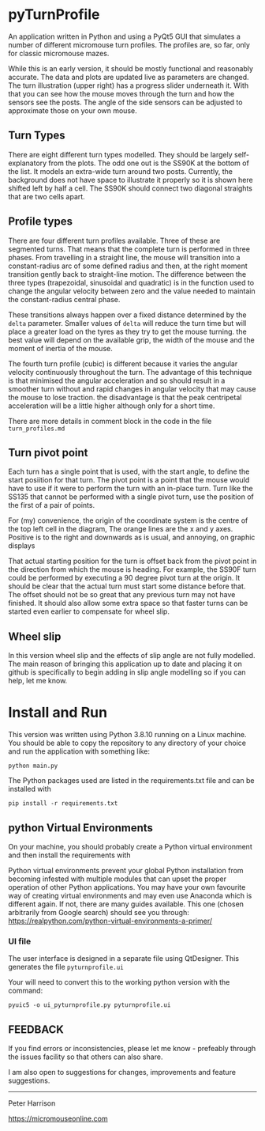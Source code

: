 # pyTurnProfile

An application written in Python and using a PyQt5 GUI that simulates a number of different micromouse turn profiles.
The profiles are, so far, only for classic micromouse mazes.

While this is an early version, it should be mostly functional and reasonably accurate. The data and plots are 
updated live as parameters are changed. The turn illustration (upper right) has a progress slider underneath it. 
With that you can see how the mouse moves through the turn and how the sensors see the posts. The angle of the side 
sensors can be adjusted to approximate those on your own mouse.

## Turn Types
There are eight different turn types modelled. They should be largely self-explanatory from the plots. The odd one out 
is the SS90K at the bottom of the list. It models an extra-wide turn around two posts. Currently, the background 
does not have space to illustrate it properly so it is shown here shifted left by half a cell. The SS90K should 
connect two diagonal straights that are two cells apart. 

## Profile types

There are four different turn profiles available. Three of these are segmented turns. That means that the complete 
turn is performed in three phases. From travelling in a straight line, the mouse will transition into a 
constant-radius arc of some defined radius and then, at the right moment transition gently back to straight-line 
motion. The difference between the three types (trapezoidal, sinusoidal and quadratic) is in the function used to 
change the angular velocity between zero and the value needed to maintain the constant-radius central phase.

These transitions always happen over a fixed distance determined by the `delta` parameter. Smaller values of `delta` 
will reduce the turn time but will place a greater load on the tyres as they try to get the mouse turning. the best 
value will depend on the available grip, the width of the mouse and the moment of inertia of the mouse. 

The fourth turn profile (cubic) is different because it varies the angular velocity continuously throughout the turn.
The advantage of this technique is that minimised the angular acceleration and so should result in a smoother turn 
without and rapid changes in angular velocity that may cause the mouse to lose traction. the disadvantage is that 
the peak centripetal acceleration will be a little higher although only for a short time.

There are more details in comment block in the code in the file `turn_profiles.md`

## Turn pivot point

Each turn has a single point that is used, with the start angle, to define the start posiition for that turn. The 
pivot point is a point that the mouse would have to use if it were to perform the turn with an in-place turn. Turn 
like the SS135 that cannot be performed with a single pivot turn, use the position of the first of a pair of points.

For (my) convenience, the origin of the coordinate system is the centre of the top left cell in the diagram, The 
orange lines are the x and y axes. Positive is to the right and downwards as is usual, and annoying, on graphic displays

That actual starting position for the turn is offset back from the pivot point in the direction from which the 
mouse is heading. For example, the SS90F turn could be performed by executing a 90 degree pivot turn at the origin. 
It should be clear that the actual turn must start some distance before that. The offset should not be so great that 
any previous turn may not have finished. It should also allow some extra space so that faster turns can be started 
even earlier to compensate for wheel slip.

## Wheel slip

In this version wheel slip and the effects of slip angle are not fully modelled. The main reason of bringing this 
application up to date and placing it on github is specifically to begin adding in slip angle modelling so if you 
can help, let me know.

# Install and Run
This version was written using Python 3.8.10 running on a Linux machine. You should be able to copy the repository 
to any directory of your choice and run the application with something like:

```python main.py```

The Python packages used are listed in the requirements.txt file and can be installed with

```pip install -r requirements.txt```

## python Virtual Environments
On your machine, you should probably create a Python virtual environment and then install the requirements with

Python virtual environments prevent your global Python installation from becoming infested with multiple modules 
that can upset the proper operation of other Python applications. You may have your own favourite way of creating 
virtual environments and may even use Anaconda which is different again. If not, there are many guides available. 
This one (chosen arbitrarily from Google search) should see you through: https://realpython.com/python-virtual-environments-a-primer/

### UI file

The user interface is designed in a separate file using QtDesigner. This generates the file `pyturnprofile.ui`

Your will need to convert this to the working python version with the command:

` pyuic5 -o ui_pyturnprofile.py pyturnprofile.ui `


## FEEDBACK

If you find errors or inconsistencies, please let me know - prefeably through the issues facility so that others can 
also share.

I am also open to suggestions for changes, improvements and feature suggestions.

---

Peter Harrison

https://micromouseonline.com


